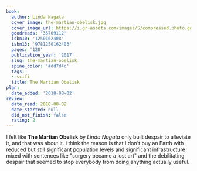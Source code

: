 ```yaml
---
book:
  author: Linda Nagata
  cover_image: the-martian-obelisk.jpg
  cover_image_url: https://i.gr-assets.com/images/S/compressed.photo.goodreads.com/books/1500521839l/35709112._SX98_.jpg
  goodreads: '35709112'
  isbn10: '1250162408'
  isbn13: '9781250162403'
  pages: '128'
  publication_year: '2017'
  slug: the-martian-obelisk
  spine_color: '#dd7d4c'
  tags:
  - scifi
  title: The Martian Obelisk
plan:
  date_added: '2018-08-02'
review:
  date_read: 2018-08-02
  date_started: null
  did_not_finish: false
  rating: 2
---
```


I felt like **The Martian Obelisk** by *Linda Nagata* only built despair to alleviate it, and that was about it. I think the reason is that I don't buy an Earth with reduced but still significant population levels and significant infrastructure mixed with sentences like "surgery became a lost art" and the debilitating despair that seemed to stop everybody from doing anything actually useful.
